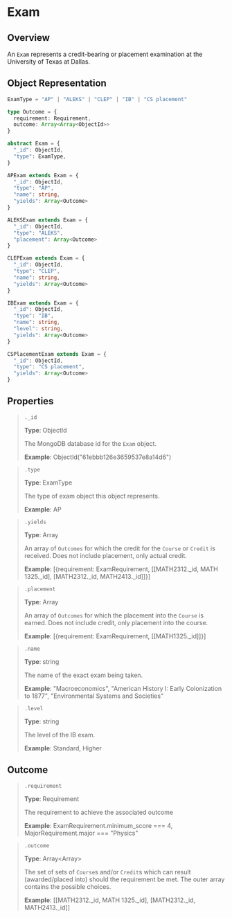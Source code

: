 # Exam

## Overview

An `Exam` represents a credit-bearing or placement examination at the University of Texas at Dallas.

## Object Representation

```ts
ExamType = "AP" | "ALEKS" | "CLEP" | "IB" | "CS placement"

type Outcome = {
  requirement: Requirement,
  outcome: Array<Array<ObjectId>>
}

abstract Exam = {
  "_id": ObjectId,
  "type": ExamType,
}

APExam extends Exam = {
  "_id": ObjectId,
  "type": "AP",
  "name": string,
  "yields": Array<Outcome>
}

ALEKSExam extends Exam = {
  "_id": ObjectId,
  "type": "ALEKS",
  "placement": Array<Outcome>
}

CLEPExam extends Exam = {
  "_id": ObjectId,
  "type": "CLEP",
  "name": string,
  "yields": Array<Outcome>
}

IBExam extends Exam = {
  "_id": ObjectId,
  "type": "IB",
  "name": string,
  "level": string,
  "yields": Array<Outcome>
}

CSPlacementExam extends Exam = {
  "_id": ObjectId,
  "type": "CS placement",
  "yields": Array<Outcome>
}
```

## Properties

> `._id`
>
> **Type**: ObjectId
>
> The MongoDB database id for the `Exam` object.
>
> **Example**: ObjectId("61ebbb126e3659537e8a14d6")

> `.type`
>
> **Type**: ExamType
>
> The type of exam object this object represents.
>
> **Example**: AP

> `.yields`
>
> **Type**: Array<Outcome>
>
> An array of `Outcomes` for which the credit for the `Course` or `Credit` is received. Does not include placement, only actual credit.
>
> **Example**: [{requirement: ExamRequirement, [[MATH2312._id, MATH 1325._id], [MATH2312._id, MATH2413._id]]}]

> `.placement`
>
> **Type**: Array<Outcome>
>
> An array of `Outcomes` for which the placement into the `Course` is earned. Does not include credit, only placement into the course.
>
> **Example**: [{requirement: ExamRequirement, [[MATH1325._id]]}]

> `.name`
>
> **Type**: string
>
> The name of the exact exam being taken.
>
> **Example**: "Macroeconomics", "American History I: Early Colonization to 1877", "Environmental Systems
> and Societies"

> `.level`
>
> **Type**: string
>
> The level of the IB exam.
>
> **Example**: Standard, Higher

## Outcome

> `.requirement`
>
> **Type**: Requirement
>
> The requirement to achieve the associated outcome
>
> **Example**: ExamRequirement.minimum_score === 4, MajorRequirement.major === "Physics"

> `.outcome`
>
> **Type**: Array<Array<ObjectId>>
>
> The set of sets of `Course`s and/or `Credit`s which can result (awarded/placed into) should the requirement be met.
> The outer array contains the possible choices.
>
> **Example**: [[MATH2312._id, MATH 1325._id], [MATH2312._id, MATH2413._id]]
